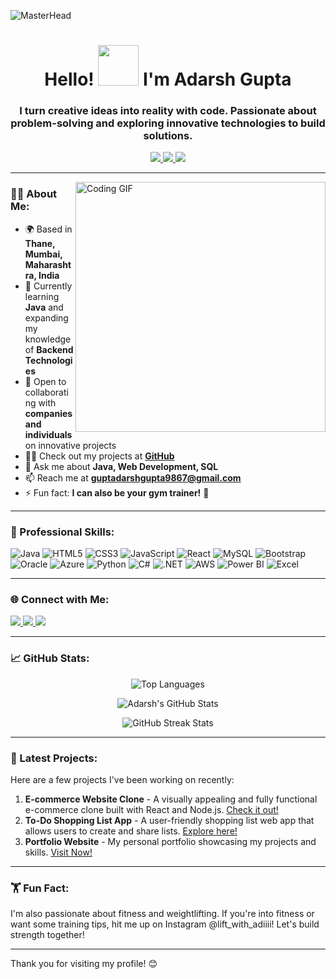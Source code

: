 ![MasterHead](https://user-images.githubusercontent.com/40739871/218845073-320f6a91-03a3-447e-a887-067fd6f9a91b.png)

<h1 align="center">Hello! <img src="https://media.tenor.com/NQoWgQtdXCsAAAAi/pika-hi.gif" width="65"> I'm Adarsh Gupta</h1>
<h3 align="center">I turn creative ideas into reality with code. Passionate about problem-solving and exploring innovative technologies to build solutions.</h3>

<p align="center">
  <a href="https://github.com/AdarshGupta08?tab=repositories">
    <img src="https://img.shields.io/badge/-Projects-6f42c1?style=for-the-badge&logo=github&logoColor=white" />
  </a>
  <a href="https://linkedin.com/in/adarsh-guptaa" target="_blank">
    <img src="https://img.shields.io/badge/-LinkedIn-0077b5?style=for-the-badge&logo=linkedin&logoColor=white" />
  </a>
  <a href="https://instagram.com/lift_with_adiiii" target="_blank">
    <img src="https://img.shields.io/badge/-Instagram-E4405F?style=for-the-badge&logo=instagram&logoColor=white" />
  </a>
</p>

---

<img align="right" src="https://user-images.githubusercontent.com/74038190/229223263-cf2e4b07-2615-4f87-9c38-e37600f8381a.gif" alt="Coding GIF" width="400"/>

### 👨‍💻 About Me:
- 🌍 Based in **Thane, Mumbai, Maharashtra, India**
- 🌱 Currently learning **Java** and expanding my knowledge of **Backend Technologies**
- 👯 Open to collaborating with **companies and individuals** on innovative projects
- 👨‍💻 Check out my projects at [**GitHub**](https://github.com/AdarshGupta08)
- 💬 Ask me about **Java, Web Development, SQL**
- 📫 Reach me at **guptadarshgupta9867@gmail.com**
- ⚡ Fun fact: **I can also be your gym trainer!** 💪

---

### 💼 Professional Skills:
<p align="left">
    <img src="https://img.shields.io/badge/-Java-007396?style=for-the-badge&logo=java&logoColor=white" alt="Java" />
    <img src="https://img.shields.io/badge/-HTML5-E34F26?style=for-the-badge&logo=html5&logoColor=white" alt="HTML5" />
    <img src="https://img.shields.io/badge/-CSS3-1572B6?style=for-the-badge&logo=css3&logoColor=white" alt="CSS3" />
    <img src="https://img.shields.io/badge/-JavaScript-F7DF1E?style=for-the-badge&logo=javascript&logoColor=black" alt="JavaScript" />
    <img src="https://img.shields.io/badge/-React-61DAFB?style=for-the-badge&logo=react&logoColor=black" alt="React" />
    <img src="https://img.shields.io/badge/-MySQL-4479A1?style=for-the-badge&logo=mysql&logoColor=white" alt="MySQL" />
    <img src="https://img.shields.io/badge/-Bootstrap-563D7C?style=for-the-badge&logo=bootstrap&logoColor=white" alt="Bootstrap" />
    <img src="https://img.shields.io/badge/-Oracle-F80000?style=for-the-badge&logo=oracle&logoColor=white" alt="Oracle" />
    <img src="https://img.shields.io/badge/-Azure-0078D4?style=for-the-badge&logo=microsoft-azure&logoColor=white" alt="Azure" />
     <img src="https://img.shields.io/badge/-Python-3776AB?style=for-the-badge&logo=python&logoColor=white" alt="Python" />
    <img src="https://img.shields.io/badge/-C%23-239120?style=for-the-badge&logo=csharp&logoColor=white" alt="C#" />
    <img src="https://img.shields.io/badge/-.NET-512BD4?style=for-the-badge&logo=dotnet&logoColor=white" alt=".NET" />
    <img src="https://img.shields.io/badge/-AWS-232F3E?style=for-the-badge&logo=amazon-aws&logoColor=white" alt="AWS" />
    <img src="https://img.shields.io/badge/-Power%20BI-F2C811?style=for-the-badge&logo=power-bi&logoColor=black" alt="Power BI" />
    <img src="https://img.shields.io/badge/-Excel-217346?style=for-the-badge&logo=microsoft-excel&logoColor=white" alt="Excel" />
  
</p>

---

### 🌐 Connect with Me:
<p align="left">
    <a href="https://linkedin.com/in/adarsh-guptaa" target="_blank">
        <img src="https://img.shields.io/badge/-LinkedIn-0077b5?style=for-the-badge&logo=linkedin&logoColor=white" />
    </a>
    <a href="https://instagram.com/lift_with_adiiii" target="_blank">
        <img src="https://img.shields.io/badge/-Instagram-E4405F?style=for-the-badge&logo=instagram&logoColor=white" />
    </a>
    <a href="mailto:guptadarshgupta9867@gmail.com">
        <img src="https://img.shields.io/badge/-Email-D14836?style=for-the-badge&logo=gmail&logoColor=white" />
    </a>
</p>

---

### 📈 GitHub Stats:
<p align="center">
    <img src="https://github-readme-stats.vercel.app/api/top-langs?username=adarshgupta08&show_icons=true&locale=en&layout=compact&theme=radical" alt="Top Languages" />
</p>

<p align="center">
    <img src="https://github-readme-stats.vercel.app/api?username=adarshgupta08&show_icons=true&locale=en&theme=radical" alt="Adarsh's GitHub Stats" />
</p>

<p align="center">
    <img src="https://github-readme-streak-stats.herokuapp.com/?user=adarshgupta08&theme=radical" alt="GitHub Streak Stats" />
</p>

---

### 🚀 Latest Projects:
Here are a few projects I've been working on recently:
1. **E-commerce Website Clone** - A visually appealing and fully functional e-commerce clone built with React and Node.js. [Check it out!](https://github.com/AdarshGupta08/flipkart-clone)
2. **To-Do Shopping List App** - A user-friendly shopping list web app that allows users to create and share lists. [Explore here!](https://github.com/AdarshGupta08/shopping-list)
3. **Portfolio Website** - My personal portfolio showcasing my projects and skills. [Visit Now!](https://github.com/AdarshGupta08/portfolio)

---

### 🏋️ Fun Fact:
I'm also passionate about fitness and weightlifting. If you're into fitness or want some training tips, hit me up on Instagram @lift_with_adiiii! Let's build strength together!

---

Thank you for visiting my profile! 😊

